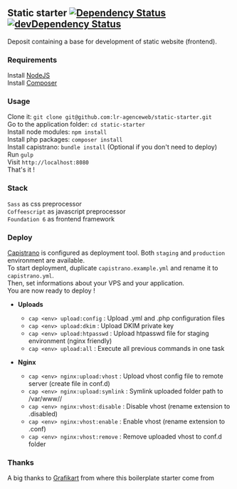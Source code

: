 ## Static starter [![Dependency Status](https://david-dm.org/lr-agenceweb/static-starter.svg?style=flat-square)](https://david-dm.org/lr-agenceweb/static-starter) [![devDependency Status](https://david-dm.org/lr-agenceweb/static-starter/dev-status.svg?style=flat-square)](https://david-dm.org/lr-agenceweb/static-starter#info=devDependencies)

Deposit containing a base for development of static website (frontend).  

### Requirements
Install [NodeJS](https://nodejs.org/en/)  
Install [Composer](https://getcomposer.org/download/)  

### Usage
Clone it: `git clone git@github.com:lr-agenceweb/static-starter.git`  
Go to the application folder: `cd static-starter`  
Install node modules: `npm install`  
Install php packages: `composer install`  
Install capistrano: `bundle install` (Optional if you don't need to deploy)  
Run `gulp`  
Visit `http://localhost:8080`  
That's it !  

### Stack
`Sass` as css preprocessor  
`Coffeescript` as javascript preprocessor  
`Foundation 6` as frontend framework  

### Deploy
[Capistrano](https://capistranorb.com) is configured as deployment tool. Both `staging` and `production` environment are available.  
To start deployment, duplicate `capistrano.example.yml` and rename it to `capistrano.yml`.  
Then, set informations about your VPS and your application.  
You are now ready to deploy !

* **Uploads**  
  * `cap <env> upload:config` : Upload .yml and .php configuration files
  * `cap <env> upload:dkim` : Upload DKIM private key
  * `cap <env> upload:htpasswd` : Upload htpasswd file for staging environment (nginx friendly)
  * `cap <env> upload:all` : Execute all previous commands in one task

* **Nginx**  
  * `cap <env> nginx:upload:vhost` : Upload vhost config file to remote server (create file in conf.d)
  * `cap <env> nginx:upload:symlink` : Symlink uploaded folder path to /var/www/<env>/<application>
  * `cap <env> nginx:vhost:disable` : Disable vhost (rename extension to .disabled)
  * `cap <env> nginx:vhost:enable` : Enable vhost (rename extension to .conf)
  * `cap <env> nginx:vhost:remove` : Remove uploaded vhost to conf.d folder

### Thanks
A big thanks to [Grafikart](http://grafikart.fr) from where this boilerplate starter come from